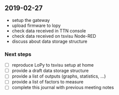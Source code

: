 ## 2019-02-27

* setup the gateway
* upload firmware to lopy
* check data received in TTN console
* check data received on tsvisu Node-RED
* discuss about data storage structure

### Next steps

* [ ] reproduce LoPy to tsvisu setup at home
* [ ] provide a draft data storage structure
* [ ] provide a list of outputs (graphs, statistics, ...)
* [ ] provide a list of factors to measure
* [ ] complete this journal with previous meeting notes
